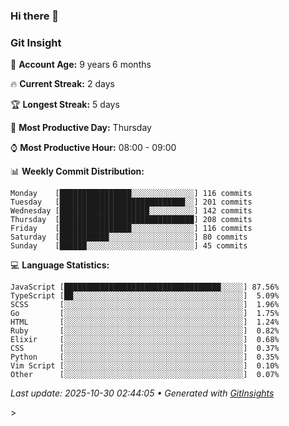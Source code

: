 ### Hi there 👋
<!--START_SECTION:GitInsights-->
### Git Insight

👤 **Account Age:** 9 years 6 months

🔥 **Current Streak:** 2 days

🏆 **Longest Streak:** 5 days

📅 **Most Productive Day:** Thursday

⌚️ **Most Productive Hour:** 08:00 - 09:00

📊 **Weekly Commit Distribution:**
```
Monday    [████████████████░░░░░░░░░░░░░░] 116 commits
Tuesday   [████████████████████████████░░] 201 commits
Wednesday [████████████████████░░░░░░░░░░] 142 commits
Thursday  [██████████████████████████████] 208 commits
Friday    [████████████████░░░░░░░░░░░░░░] 116 commits
Saturday  [███████████░░░░░░░░░░░░░░░░░░░] 80 commits
Sunday    [██████░░░░░░░░░░░░░░░░░░░░░░░░] 45 commits
```

💻 **Language Statistics:**
```
JavaScript [███████████████████████████████████░░░░░] 87.56%
TypeScript [██░░░░░░░░░░░░░░░░░░░░░░░░░░░░░░░░░░░░░░]  5.09%
SCSS       [░░░░░░░░░░░░░░░░░░░░░░░░░░░░░░░░░░░░░░░░]  1.96%
Go         [░░░░░░░░░░░░░░░░░░░░░░░░░░░░░░░░░░░░░░░░]  1.75%
HTML       [░░░░░░░░░░░░░░░░░░░░░░░░░░░░░░░░░░░░░░░░]  1.24%
Ruby       [░░░░░░░░░░░░░░░░░░░░░░░░░░░░░░░░░░░░░░░░]  0.82%
Elixir     [░░░░░░░░░░░░░░░░░░░░░░░░░░░░░░░░░░░░░░░░]  0.68%
CSS        [░░░░░░░░░░░░░░░░░░░░░░░░░░░░░░░░░░░░░░░░]  0.37%
Python     [░░░░░░░░░░░░░░░░░░░░░░░░░░░░░░░░░░░░░░░░]  0.35%
Vim Script [░░░░░░░░░░░░░░░░░░░░░░░░░░░░░░░░░░░░░░░░]  0.10%
Other      [░░░░░░░░░░░░░░░░░░░░░░░░░░░░░░░░░░░░░░░░]  0.07%
```

 _Last update: 2025-10-30 02:44:05 • Generated with [GitInsights](https://github.com/awcodify/GitInsights)_
<!--END_SECTION:GitInsights-->>